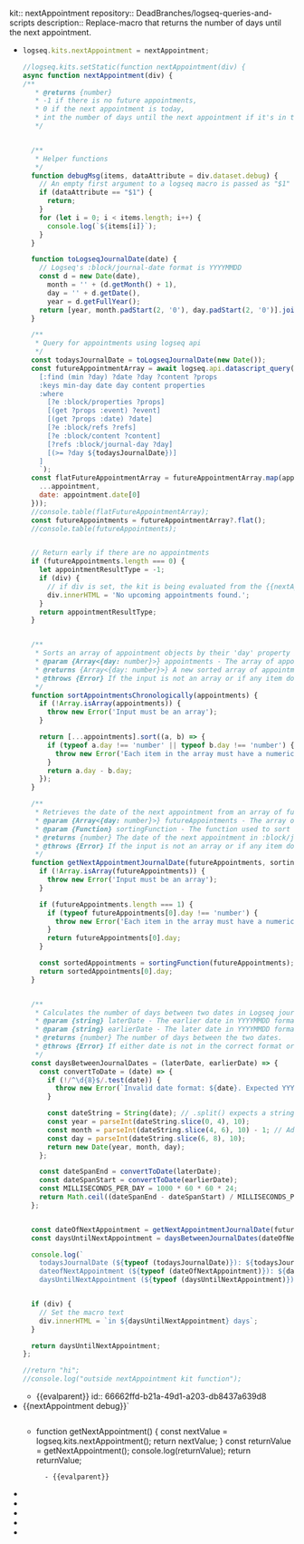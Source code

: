 kit:: nextAppointment
repository:: DeadBranches/logseq-queries-and-scripts
description:: Replace-macro that returns the number of days until the next appointment.

- ```javascript
  logseq.kits.nextAppointment = nextAppointment;
  
  //logseq.kits.setStatic(function nextAppointment(div) {
  async function nextAppointment(div) {
  /**
     * @returns {number} 
     * -1 if there is no future appointments, 
     * 0 if the next appointment is today, 
     * int the number of days until the next appointment if it's in the future
     */
  
  
    /**
     * Helper functions
     */
    function debugMsg(items, dataAttribute = div.dataset.debug) {
      // An empty first argument to a logseq macro is passed as "$1"
      if (dataAttribute == "$1") {
        return;
      }
      for (let i = 0; i < items.length; i++) {
        console.log(`${items[i]}`);
      }
    }
  
    function toLogseqJournalDate(date) {
      // Logseq's :block/journal-date format is YYYYMMDD
      const d = new Date(date),
        month = '' + (d.getMonth() + 1),
        day = '' + d.getDate(),
        year = d.getFullYear();
      return [year, month.padStart(2, '0'), day.padStart(2, '0')].join('');
    }
  
    /**
     * Query for appointments using logseq api
     */
    const todaysJournalDate = toLogseqJournalDate(new Date());
    const futureAppointmentArray = await logseq.api.datascript_query(`
      [:find (min ?day) ?date ?day ?content ?props
      :keys min-day date day content properties
      :where
        [?e :block/properties ?props]
        [(get ?props :event) ?event]
        [(get ?props :date) ?date]
        [?e :block/refs ?refs]
        [?e :block/content ?content]
        [?refs :block/journal-day ?day]
        [(>= ?day ${todaysJournalDate})]
      ]
      `);
    const flatFutureAppointmentArray = futureAppointmentArray.map(appointment => ({
      ...appointment,
      date: appointment.date[0]
    }));
    //console.table(flatFutureAppointmentArray);
    const futureAppointments = futureAppointmentArray?.flat();
    //console.table(futureAppointments);
  
  
    // Return early if there are no appointments
    if (futureAppointments.length === 0) {
      let appointmentResultType = -1;
      if (div) {
        // if div is set, the kit is being evaluated from the {{nextAppointment}} macro
        div.innerHTML = 'No upcoming appointments found.';
      }
      return appointmentResultType;
    }
  
  
    /**
     * Sorts an array of appointment objects by their 'day' property in ascending order.
     * @param {Array<{day: number}>} appointments - The array of appointment objects to sort.
     * @returns {Array<{day: number}>} A new sorted array of appointment objects.
     * @throws {Error} If the input is not an array or if any item doesn't have a 'day' property.
     */
    function sortAppointmentsChronologically(appointments) {
      if (!Array.isArray(appointments)) {
        throw new Error('Input must be an array');
      }
  
      return [...appointments].sort((a, b) => {
        if (typeof a.day !== 'number' || typeof b.day !== 'number') {
          throw new Error('Each item in the array must have a numeric "day" property');
        }
        return a.day - b.day;
      });
    }
  
    /**
     * Retrieves the date of the next appointment from an array of future appointments.
     * @param {Array<{day: number}>} futureAppointments - The array of future appointment objects.
     * @param {Function} sortingFunction - The function used to sort the appointments.
     * @returns {number} The date of the next appointment in :block/journal-date format (YYYYMMDD).
     * @throws {Error} If the input is not an array or if any item doesn't have a 'day' property.
     */
    function getNextAppointmentJournalDate(futureAppointments, sortingFunction) {
      if (!Array.isArray(futureAppointments)) {
        throw new Error('Input must be an array');
      }
  
      if (futureAppointments.length === 1) {
        if (typeof futureAppointments[0].day !== 'number') {
          throw new Error('Each item in the array must have a numeric "day" property');
        }
        return futureAppointments[0].day;
      }
  
      const sortedAppointments = sortingFunction(futureAppointments);
      return sortedAppointments[0].day;
    }
  
  
    /**
     * Calculates the number of days between two dates in Logseq journal format (YYYYMMDD).
     * @param {string} laterDate - The earlier date in YYYYMMDD format.
     * @param {string} earlierDate - The later date in YYYYMMDD format.
     * @returns {number} The number of days between the two dates.
     * @throws {Error} If either date is not in the correct format or if the end date is earlier than the start date.
     */
    const daysBetweenJournalDates = (laterDate, earlierDate) => {
      const convertToDate = (date) => {
        if (!/^\d{8}$/.test(date)) {
          throw new Error(`Invalid date format: ${date}. Expected YYYYMMDD.`);
        }
  
        const dateString = String(date); // .split() expects a string, but dateOfNextAppointment may be a number
        const year = parseInt(dateString.slice(0, 4), 10);
        const month = parseInt(dateString.slice(4, 6), 10) - 1; // Adjust for zero-indexed months
        const day = parseInt(dateString.slice(6, 8), 10);
        return new Date(year, month, day);
      };
  
      const dateSpanEnd = convertToDate(laterDate);
      const dateSpanStart = convertToDate(earlierDate);
      const MILLISECONDS_PER_DAY = 1000 * 60 * 60 * 24;
      return Math.ceil((dateSpanEnd - dateSpanStart) / MILLISECONDS_PER_DAY);
    };
  
  
    const dateOfNextAppointment = getNextAppointmentJournalDate(futureAppointments, sortAppointmentsChronologically);
    const daysUntilNextAppointment = daysBetweenJournalDates(dateOfNextAppointment, todaysJournalDate);
  
    console.log(`
      todaysJournalDate (${typeof (todaysJournalDate)}): ${todaysJournalDate}\n
      dateofNextAppointment (${typeof (dateOfNextAppointment)}): ${dateOfNextAppointment}
      daysUntilNextAppointment (${typeof (daysUntilNextAppointment)}): ${daysUntilNextAppointment}`);
  
  
    if (div) {
      // Set the macro text
      div.innerHTML = `in ${daysUntilNextAppointment} days`;
    }
  
    return daysUntilNextAppointment;
  };
  
  //return "hi";
  //console.log("outside nextAppointment kit function");
  ```
	- {{evalparent}}
	  id:: 66662ffd-b21a-49d1-a203-db8437a639d8
- {{nextAppointment debug}}`
	- > ```
	  function getNextAppointment() {
	    const nextValue = logseq.kits.nextAppointment();
	    return nextValue;
	  }
	  const returnValue = getNextAppointment();
	  console.log(returnValue);
	  return returnValue;
	  ```
		- {{evalparent}}
-
-
-
-
-
